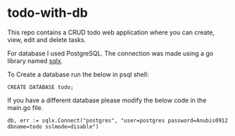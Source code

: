 # todo-with-db

This repo contains a CRUD todo web application where you can create, view, edit and delete tasks.

For database I used PostgreSQL. The connection was made using a go library named [sqlx](https://github.com/jmoiron/sqlx).

To Create a database run the below in psql shell:
```
CREATE DATABASE todo;
```

If you have a different database please modify the below code in the main.go file.
```
db, err := sqlx.Connect("postgres", "user=postgres password=Anubis0912 dbname=todo sslmode=disable")
```
